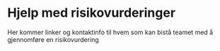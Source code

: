 # Hjelp med risikovurderinger

Her kommer linker og kontaktinfo til hvem som kan bistå teamet med å gjennomføre en risikovurdering
